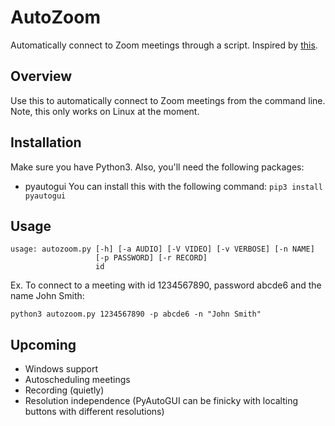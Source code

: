 # AutoZoom
Automatically connect to Zoom meetings through a script.
Inspired by [this](https://github.com/BigchillRK/Zoom-Meeting-and-Recording).
## Overview
Use this to automatically connect to Zoom meetings from the command line. Note, this only works on Linux at the moment.

## Installation
Make sure you have Python3. Also, you'll need the following packages:
* pyautogui
You can install this with the following command:
`pip3 install pyautogui`

## Usage
```
usage: autozoom.py [-h] [-a AUDIO] [-V VIDEO] [-v VERBOSE] [-n NAME]
                   [-p PASSWORD] [-r RECORD]
                   id
```
Ex. To connect to a meeting with id 1234567890, password abcde6 and the name John Smith:
```
python3 autozoom.py 1234567890 -p abcde6 -n "John Smith"
```

## Upcoming
* Windows support
* Autoscheduling meetings
* Recording (quietly)
* Resolution independence (PyAutoGUI can be finicky with localting buttons with different resolutions)
